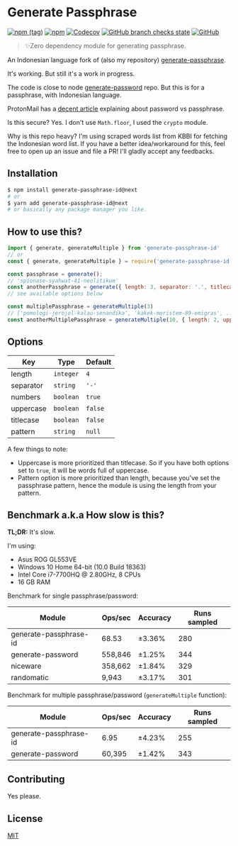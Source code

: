 # Generate Passphrase

[![npm (tag)](https://img.shields.io/npm/v/generate-passphrase-id/next?style=flat-square)](https://www.npmjs.com/package/generate-passphrase-id) [![npm](https://img.shields.io/npm/dm/generate-passphrase-id?style=flat-square)](https://www.npmjs.com/package/generate-passphrase-id) [![Codecov](https://img.shields.io/codecov/c/github/aldy505/generate-passphrase-id?style=flat-square)](https://codecov.io/gh/aldy505/generate-passphrase-id) [![GitHub branch checks state](https://img.shields.io/github/checks-status/aldy505/generate-passphrase-id/master?style=flat-square)](https://github.com/aldy505/generate-passphrase-id/actions) [![GitHub](https://img.shields.io/github/license/aldy505/generate-passphrase-id?style=flat-square)](https://github.com/aldy505/generate-passphrase-id/blob/master/LICENSE)

> ✨Zero dependency module for generating passphrase.

An Indonesian language fork of (also my repository) [generate-passphrase](https://github.com/aldy505/generate-passphrase).

It's working. But still it's a work in progress.

The code is close to node [generate-password](https://github.com/brendanashworth/generate-password) repo. But this is for a passphrase, with Indonesian language.

ProtonMail has a [decent article](https://protonmail.com/blog/protonmail-com-blog-password-vs-passphrase/) explaining about password vs passphrase. 

Is this secure? Yes. I don't use `Math.floor`, I used the `crypto` module.

Why is this repo heavy? I'm using scraped words list from KBBI for fetching the Indonesian word list. If you have a better idea/workaround for this, feel free to open up an issue and file a PR! I'll gladly accept any feedbacks.

## Installation
```bash
$ npm install generate-passphrase-id@next
# or
$ yarn add generate-passphrase-id@next
# or basically any package manager you like.
```

## How to use this? 

```js
import { generate, generateMultiple } from 'generate-passphrase-id'
// or
const { generate, generateMultiple } = require('generate-passphrase-id')

const passphrase = generate();
// 'spionase-syahwat-41-neolitikum'
const anotherPassphrase = generate({ length: 3, separator: '.', titlecase: true }) 
// see available options below

const multiplePassphrase = generateMultiple(3)
// ['pomologi-jerojol-kalau-senandika', 'kakek-meristem-89-emigras', ... ]
const anotherMultiplePassphrase = generateMultiple(10, { length: 2, uppercase: true, numbers: false })

```

## Options

| Key | Type | Default |
| --- | --- | --- |
| length | `integer` | `4` |
| separator | `string` | `'-'` |
| numbers | `boolean` | `true` |
| uppercase | `boolean` | `false` |
| titlecase | `boolean` | `false` |
| pattern | `string` | `null` |

A few things to note:
 * Uppercase is more prioritized than titlecase. So if you have both options set to `true`, it will be words full of uppercase.
 * Pattern option is more prioritized than length, because you've set the passphrase pattern, hence the module is using the length from your pattern.

## Benchmark a.k.a How slow is this?

**TL;DR:** It's slow.

I'm using:
* Asus ROG GL553VE
* Windows 10 Home 64-bit (10.0 Build 18363)
* Intel Core i7-7700HQ @ 2.80GHz, 8 CPUs
* 16 GB RAM

Benchmark for single passphrase/password:

| Module | Ops/sec | Accuracy | Runs sampled |
| --- | --- | --- | --- |
| generate-passphrase-id | 68.53 | ±3.36% | 280 |
| generate-password | 558,846 | ±1.25% | 344 |
| niceware | 358,662 | ±1.84% | 329 | 
| randomatic | 9,943 | ±3.17% | 301 |

Benchmark for multiple passphrase/password (`generateMultiple` function):

| Module | Ops/sec | Accuracy | Runs sampled |
| --- | --- | --- | --- |
| generate-passphrase-id | 6.95 | ±4.23% | 255 |
| generate-password | 60,395 | ±1.42% | 343 |

## Contributing

Yes please.

## License

[MIT](https://github.com/aldy505/generate-passphrase-id/blob/master/LICENSE)

